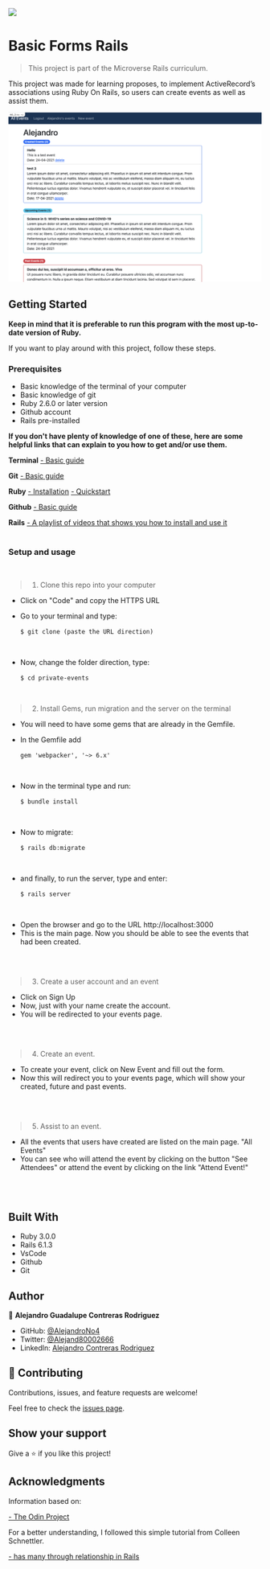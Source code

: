 ![](https://img.shields.io/badge/Microverse-blueviolet)

# Basic Forms Rails

> This project is part of the Microverse Rails curriculum.

This project was made for learning proposes, to implement ActiveRecord’s associations using Ruby On Rails, so users can create events as well as assist them.

<p align="center">
<img src="./app_screenshot.png" width="600"/>
</p>

## Getting Started

**Keep in mind that it is preferable to run this program with the most up-to-date version of Ruby.**

If you want to play around with this project, follow these steps.

### Prerequisites

- Basic knowledge of the terminal of your computer
- Basic knowledge of git
- Ruby 2.6.0 or later version
- Github account
- Rails pre-installed

**If you don't have plenty of knowledge of one of these, here are some helpful links that can explain to you how to get and/or use them.**

**Terminal**
[- Basic guide](https://www.techrepublic.com/article/16-terminal-commands-every-user-should-know/)
<br>

**Git**
[- Basic guide](https://product.hubspot.com/blog/git-and-github-tutorial-for-beginners)
<br>

**Ruby**
[- Installation](https://www.ruby-lang.org/en/documentation/installation)
[- Quickstart](https://www.ruby-lang.org/en/documentation/quickstart/)
<br>

**Github**
[- Basic guide](https://guides.github.com/activities/hello-world/)
<br>

**Rails**
[- A playlist of videos that shows you how to install and use it](https://www.youtube.com/watch?v=iF8caVyDi5g&list=PLCC34OHNcOtrk3BDsfZwf4GattdLoKCOF)
<br>
<br>

### Setup and usage

<br/>

> 1. Clone this repo into your computer

- Click on "Code" and copy the HTTPS URL
- Go to your terminal and type: 

      $ git clone (paste the URL direction)
<br/>

- Now, change the folder direction, type: 

      $ cd private-events
<br/>

> 2. Install Gems, run migration and the server on the terminal

- You will need to have some gems that are already in the Gemfile.
- In the Gemfile add 

      gem 'webpacker', '~> 6.x'
<br/>

- Now in the terminal type and run:

      $ bundle install
<br/>

- Now to migrate:

      $ rails db:migrate
<br/>

- and finally, to run the server, type and enter:

      $ rails server
<br/>

- Open the browser and go to the URL http://localhost:3000
- This is the main page. Now you should be able to see the events that had been created.
<br/>
<br/>

> 3. Create a user account and an event

- Click on Sign Up
- Now, just with your name create the account.
- You will be redirected to your events page.
<br/>
<br/>

> 4. Create an event.

- To create your event, click on New Event and fill out the form.
- Now this will redirect you to your events page, which will show your created, future and past events.
<br/>
<br/>

> 5. Assist to an event.

- All the events that users have created are listed on the main page. "All Events"
- You can see who will attend the event by clicking on the button "See Attendees" or attend the event by clicking on the link "Attend Event!"
<br/>
<br/>

## Built With

- Ruby 3.0.0
- Rails 6.1.3
- VsCode
- Github
- Git
  <br>

## Author

👤 **Alejandro Guadalupe Contreras Rodriguez**

- GitHub: [@AlejandroNo4](https://github.com/AlejandroNo4)
- Twitter: [@Alejand80002666](https://twitter.com/alejand80002666)
- LinkedIn: [Alejandro Contreras Rodriguez](https://www.linkedin.com/in/alejandro-contreras-rodriguez-b524821b5/)

## 🤝 Contributing

Contributions, issues, and feature requests are welcome!

Feel free to check the [issues page](https://github.com/AlejandroNo4/private-events/issues).

## Show your support

Give a ⭐️ if you like this project!

## Acknowledgments

Information based on:

[- The Odin Project](https://www.theodinproject.com/paths/full-stack-ruby-on-rails/courses/ruby-on-rails/lessons/associations)

For a better understanding, I followed this simple tutorial from Colleen Schnettler.

[- has many through relationship in Rails](https://www.youtube.com/watch?v=15bbxWGTp6c&t=391s)